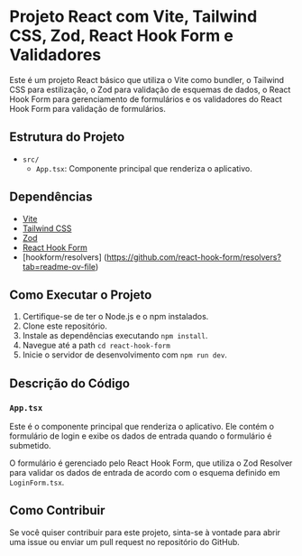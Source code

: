 # Projeto React com Vite, Tailwind CSS, Zod, React Hook Form e Validadores

Este é um projeto React básico que utiliza o Vite como bundler, o Tailwind CSS para estilização, o Zod para validação de esquemas de dados, o React Hook Form para gerenciamento de formulários e os validadores do React Hook Form para validação de formulários.

## Estrutura do Projeto

- `src/`
  - `App.tsx`: Componente principal que renderiza o aplicativo.

## Dependências

- [Vite](https://vitejs.dev/)
- [Tailwind CSS](https://tailwindcss.com/)
- [Zod](https://github.com/colinhacks/zod)
- [React Hook Form](https://react-hook-form.com/)
- [hookform/resolvers] (https://github.com/react-hook-form/resolvers?tab=readme-ov-file)

## Como Executar o Projeto

1. Certifique-se de ter o Node.js e o npm instalados.
2. Clone este repositório.
3. Instale as dependências executando `npm install`.
4. Navegue até a path `cd react-hook-form`
4. Inicie o servidor de desenvolvimento com `npm run dev`.

## Descrição do Código

### `App.tsx`

Este é o componente principal que renderiza o aplicativo. Ele contém o formulário de login e exibe os dados de entrada quando o formulário é submetido.

O formulário é gerenciado pelo React Hook Form, que utiliza o Zod Resolver para validar os dados de entrada de acordo com o esquema definido em `LoginForm.tsx`.

## Como Contribuir

Se você quiser contribuir para este projeto, sinta-se à vontade para abrir uma issue ou enviar um pull request no repositório do GitHub.

